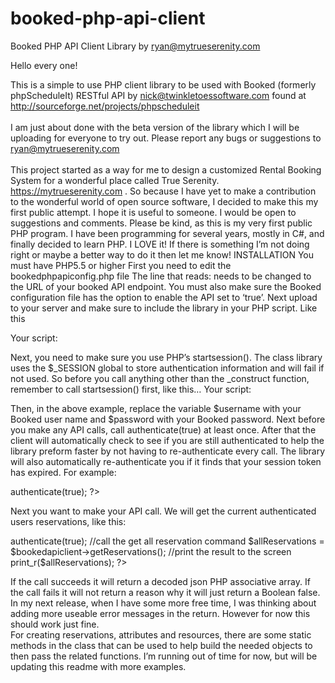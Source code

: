 # booked-php-api-client
Booked PHP API Client Library
by ryan@mytrueserenity.com

Hello every one!<br>

This is a simple to use PHP client library to be used with Booked (formerly phpScheduleIt) RESTful API by nick@twinkletoessoftware.com found at http://sourceforge.net/projects/phpscheduleit
<br><br>
I am just about done with the beta version of the library which I will be uploading for everyone to try out.
Please report any bugs or suggestions to ryan@mytrueserenity.com
<br><br>
This project started as a way for me to design a customized Rental Booking System for a wonderful place called True Serenity.
https://mytrueserenity.com . So because I have yet to make a contribution to the wonderful world of open source software, I decided to make this my first public attempt. I hope it is useful to someone. I would be open to suggestions and comments. Please be kind, as this is my very first public PHP program. I have been programming for several years, mostly in C#, and finally decided to learn PHP. I LOVE it! If there is something I’m not doing right or maybe a better way to do it then let me know!
INSTALLATION
You must have PHP5.5 or higher
First you need to edit the bookedphpapiconfig.php file
The line that reads: 
<code><?PHP
const BOOKEDAPIURL = ‘http://your-domain/booked/web/services/index.php’;
……
?></code>
needs to be changed to the URL of your booked API endpoint. You must also make sure the Booked configuration file has the option to enable the API set to ‘true’.
Next upload to your server and make sure to include the library in your PHP script. Like this

Your script:
<?PHP
	require_once(‘path to file/bookedapi.php’);
?>
Next, you need to make sure you use PHP’s startsession(). The class library uses the $_SESSION global to store authentication information and will fail if not used. So before you call anything other than the _construct function, remember to call startsession() first, like this…
Your script:
<?PHP
	require_once(‘path to file/bookedapi.php’);
	//some of your code
	startsession();
	$username = ‘your_booked_admin_username’;
	$password = ‘your_booked_admin_password;
	$bookedapiclient = new bookedapiclient($username, $password);
	
?>
Then, in the above example, replace the variable $username with your Booked user name and $password with your Booked password.
Next before you make any API calls, call authenticate(true) at least once. After that the client will automatically check to see if you are still authenticated to help the library preform faster by not having to re-authenticate every call. The library will also automatically re-authenticate you if it finds that your session token has expired. For example:
<?PHP
	require_once(‘path to file/bookedapi.php’);
	//some of your code
	startsession();
	$username = ‘your_booked_admin_username’;
	$password = ‘your_booked_admin_password;
	$bookedapiclient = new bookedapiclient($username, $password);
	$bookedapiclient-> authenticate(true);
	
?>
Next you want to make your API call. We will get the current authenticated users reservations, like this:
<?PHP
	require_once(‘path to file/bookedapi.php’);
	//some of your code
	startsession();
	$username = ‘your_booked_admin_username’;
	$password = ‘your_booked_admin_password;
	$bookedapiclient = new bookedapiclient($username, $password);
	$bookedapiclient-> authenticate(true);
	//call the get all reservation command
$allReservations = $bookedapiclient->getReservations();
//print the result to the screen
	print_r($allReservations);
	
?>

If the call succeeds it will return a decoded json PHP associative array. If the call fails it will not return a reason why it will just return a Boolean false. In my next release, when I have some more free time, I was thinking about adding more useable error messages in the return. However for now this should work just fine.  
For creating reservations, attributes and resources, there are some static methods in the class that can be used to help build the needed objects to then pass the related functions. I’m running out of time for now, but will be updating this readme with more examples. 

